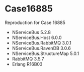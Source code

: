 # Case16885
Reproduction for Case 16885

* NServiceBus 5.2.8
* NServiceBus.Host 6.0.0
* NServiceBus.RabbitMQ 3.0.1
* NServiceBus.RavenDB 3.0.6
* NServiceBus.StructureMap 5.0.1
* RabbitMQ 3.5.7
* Erlang R16B03